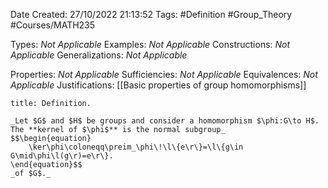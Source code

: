 <div class="topSpace"></div>

Date Created: 27/10/2022 21:13:52
Tags: #Definition #Group_Theory #Courses/MATH235

Types: _Not Applicable_
Examples: _Not Applicable_
Constructions: _Not Applicable_
Generalizations: _Not Applicable_

Properties: _Not Applicable_
Sufficiencies: _Not Applicable_
Equivalences: _Not Applicable_
Justifications: [[Basic properties of group homomorphisms]]

``` ad-Definition
title: Definition.

_Let $G$ and $H$ be groups and consider a homomorphism $\phi:G\to H$. The **kernel of $\phi$** is the normal subgroup_
$$\begin{equation}
    \ker\phi\coloneqq\preim_\phi\!\l\{e\r\}=\l\{g\in G\mid\phi\l(g\r)=e\r\}.
\end{equation}$$
_of $G$._

```
